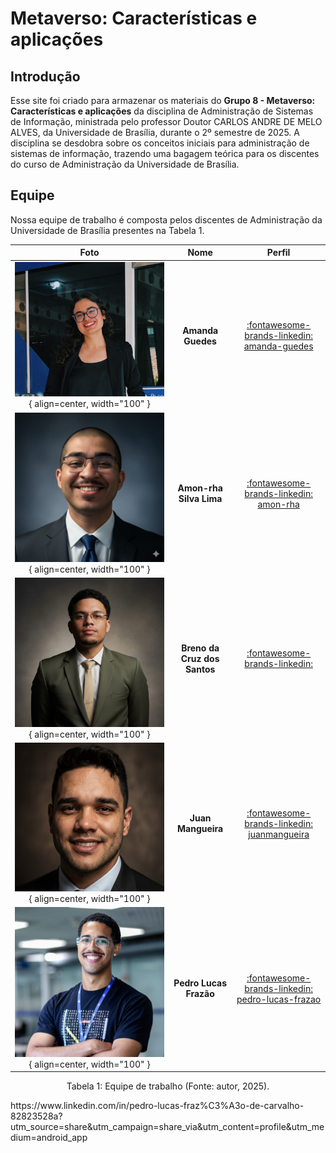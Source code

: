 # **Metaverso: Características e aplicações**

## **Introdução**
Esse site foi criado para armazenar os materiais do **Grupo 8 - Metaverso: Características e aplicações** da disciplina de Administração de Sistemas de Informação, ministrada pelo professor Doutor CARLOS ANDRE DE MELO ALVES, da Universidade de Brasília, durante o 2º semestre de 2025. A disciplina se desdobra sobre os conceitos iniciais para administração de sistemas de informação, trazendo uma bagagem teórica para os discentes do curso de Administração da Universidade de Brasília.

## **Equipe**
Nossa equipe de trabalho é composta pelos discentes de Administração da Universidade de Brasília presentes na Tabela 1.

| Foto        | Nome                                 | Perfil |
| :---------: | :----------------------------------: | :----: |
| ![Foto Amanda Guedes (Membro Time)](assets/perfil_amanda.jpg){ align=center, width="100" } | **Amanda Guedes** | [:fontawesome-brands-linkedin: amanda-guedes](https://www.linkedin.com/in/amanda-guedes-027430285/) |
| ![Foto Amon-rha Silva (Membro Time)](assets/perfil_amon_rha.png){ align=center, width="100" } | **Amon-rha Silva Lima** | [:fontawesome-brands-linkedin: amon-rha](https://linkedin.com/in/amon-rha-silva-lima-341094385/) |
| ![Foto Breno da Cruz (Membro Time)](assets/perfil_breno.jpg){ align=center, width="100" } | **Breno da Cruz dos Santos** | [:fontawesome-brands-linkedin: ](https://linkedin.com/in/) |
| ![Foto Juan Mangueira(Membro Time)](assets/perfil_juan.png){ align=center, width="100" } | **Juan Mangueira** | [:fontawesome-brands-linkedin: juanmangueira](https://linkedin.com/in/juanmangueira/) |
| ![Foto Pedro Lucas Frazão (Membro Time)](assets/perfil_pedro.jpg){ align=center, width="100" } | **Pedro Lucas Frazão** | [:fontawesome-brands-linkedin: pedro-lucas-frazao](https://linkedin.com/in/pedro-lucas-fraz%C3%A3o-de-carvalho-82823528a/) |

<div style="text-align: center">
<p> Tabela 1: Equipe de trabalho (Fonte: autor, 2025).</p>
</div>https://www.linkedin.com/in/pedro-lucas-fraz%C3%A3o-de-carvalho-82823528a?utm_source=share&utm_campaign=share_via&utm_content=profile&utm_medium=android_app